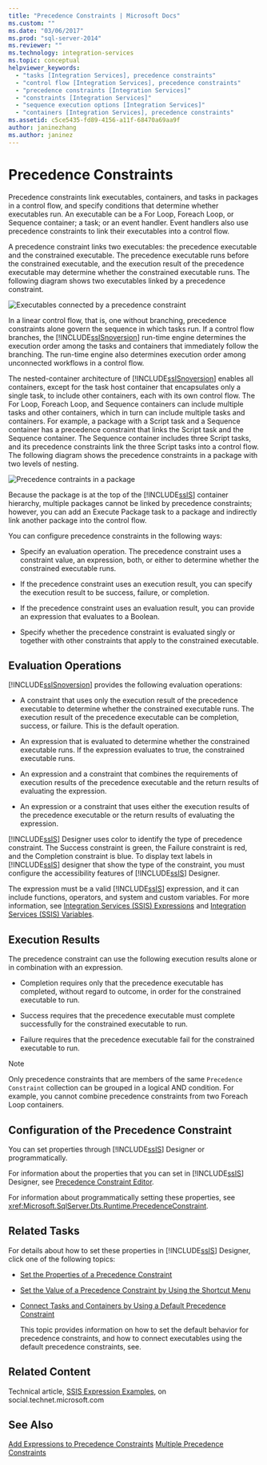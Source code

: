 ```yaml
---
title: "Precedence Constraints | Microsoft Docs"
ms.custom: ""
ms.date: "03/06/2017"
ms.prod: "sql-server-2014"
ms.reviewer: ""
ms.technology: integration-services
ms.topic: conceptual
helpviewer_keywords: 
  - "tasks [Integration Services], precedence constraints"
  - "control flow [Integration Services], precedence constraints"
  - "precedence constraints [Integration Services]"
  - "constraints [Integration Services]"
  - "sequence execution options [Integration Services]"
  - "containers [Integration Services], precedence constraints"
ms.assetid: c5ce5435-fd89-4156-a11f-68470a69aa9f
author: janinezhang
ms.author: janinez
---
```

# Precedence Constraints
  Precedence constraints link executables, containers, and tasks in packages in a control flow, and specify conditions that determine whether executables run. An executable can be a For Loop, Foreach Loop, or Sequence container; a task; or an event handler. Event handlers also use precedence constraints to link their executables into a control flow.

 A precedence constraint links two executables: the precedence executable and the constrained executable. The precedence executable runs before the constrained executable, and the execution result of the precedence executable may determine whether the constrained executable runs. The following diagram shows two executables linked by a precedence constraint.

 ![Executables connected by a precedence constraint](../media/ssis-pcsimple.gif "Executables connected by a precedence constraint")

 In a linear control flow, that is, one without branching, precedence constraints alone govern the sequence in which tasks run. If a control flow branches, the [!INCLUDE[ssISnoversion](../../../includes/ssisnoversion-md.md)] run-time engine determines the execution order among the tasks and containers that immediately follow the branching. The run-time engine also determines execution order among unconnected workflows in a control flow.

 The nested-container architecture of [!INCLUDE[ssISnoversion](../../../includes/ssisnoversion-md.md)] enables all containers, except for the task host container that encapsulates only a single task, to include other containers, each with its own control flow. The For Loop, Foreach Loop, and Sequence containers can include multiple tasks and other containers, which in turn can include multiple tasks and containers. For example, a package with a Script task and a Sequence container has a precedence constraint that links the Script task and the Sequence container. The Sequence container includes three Script tasks, and its precedence constraints link the three Script tasks into a control flow. The following diagram shows the precedence constraints in a package with two levels of nesting.

 ![Precedence contraints in a package](../media/mw-dts-12.gif "Precedence contraints in a package")

 Because the package is at the top of the [!INCLUDE[ssIS](../../../includes/ssis-md.md)] container hierarchy, multiple packages cannot be linked by precedence constraints; however, you can add an Execute Package task to a package and indirectly link another package into the control flow.

 You can configure precedence constraints in the following ways:

-   Specify an evaluation operation. The precedence constraint uses a constraint value, an expression, both, or either to determine whether the constrained executable runs.

-   If the precedence constraint uses an execution result, you can specify the execution result to be success, failure, or completion.

-   If the precedence constraint uses an evaluation result, you can provide an expression that evaluates to a Boolean.

-   Specify whether the precedence constraint is evaluated singly or together with other constraints that apply to the constrained executable.

## Evaluation Operations
 [!INCLUDE[ssISnoversion](../../../includes/ssisnoversion-md.md)] provides the following evaluation operations:

-   A constraint that uses only the execution result of the precedence executable to determine whether the constrained executable runs. The execution result of the precedence executable can be completion, success, or failure. This is the default operation.

-   An expression that is evaluated to determine whether the constrained executable runs. If the expression evaluates to true, the constrained executable runs.

-   An expression and a constraint that combines the requirements of execution results of the precedence executable and the return results of evaluating the expression.

-   An expression or a constraint that uses either the execution results of the precedence executable or the return results of evaluating the expression.

 [!INCLUDE[ssIS](../../../includes/ssis-md.md)] Designer uses color to identify the type of precedence constraint. The Success constraint is green, the Failure constraint is red, and the Completion constraint is blue. To display text labels in [!INCLUDE[ssIS](../../../includes/ssis-md.md)] designer that show the type of the constraint, you must configure the accessibility features of [!INCLUDE[ssIS](../../../includes/ssis-md.md)] Designer.

 The expression must be a valid [!INCLUDE[ssIS](../../../includes/ssis-md.md)] expression, and it can include functions, operators, and system and custom variables. For more information, see [Integration Services &#40;SSIS&#41; Expressions](../expressions/integration-services-ssis-expressions.md) and [Integration Services &#40;SSIS&#41; Variables](../integration-services-ssis-variables.md).

## Execution Results
 The precedence constraint can use the following execution results alone or in combination with an expression.

-   Completion requires only that the precedence executable has completed, without regard to outcome, in order for the constrained executable to run.

-   Success requires that the precedence executable must complete successfully for the constrained executable to run.

-   Failure requires that the precedence executable fail for the constrained executable to run.

> [!NOTE]
>  Only precedence constraints that are members of the same `Precedence Constraint` collection can be grouped in a logical AND condition. For example, you cannot combine precedence constraints from two Foreach Loop containers.

## Configuration of the Precedence Constraint
 You can set properties through [!INCLUDE[ssIS](../../../includes/ssis-md.md)] Designer or programmatically.

 For information about the properties that you can set in [!INCLUDE[ssIS](../../../includes/ssis-md.md)] Designer, see [Precedence Constraint Editor](../precedence-constraint-editor.md).

 For information about programmatically setting these properties, see <xref:Microsoft.SqlServer.Dts.Runtime.PrecedenceConstraint>.

## Related Tasks
 For details about how to set these properties in [!INCLUDE[ssIS](../../../includes/ssis-md.md)] Designer, click one of the following topics:

-   [Set the Properties of a Precedence Constraint](../set-the-properties-of-a-precedence-constraint.md)

-   [Set the Value of a Precedence Constraint by Using the Shortcut Menu](../set-the-value-of-a-precedence-constraint-by-using-the-shortcut-menu.md)

-   [Connect Tasks and Containers by Using a Default Precedence Constraint](../connect-tasks-and-containers-by-using-a-default-precedence-constraint.md)

     This topic provides information on how to set the default behavior for precedence constraints, and how to connect executables using the default precedence constraints, see.

## Related Content
 Technical article, [SSIS Expression Examples](https://go.microsoft.com/fwlink/?LinkId=220761), on social.technet.microsoft.com

## See Also
 [Add Expressions to Precedence Constraints](../add-expressions-to-precedence-constraints.md) 
 [Multiple Precedence Constraints](../multiple-precedence-constraints.md)



